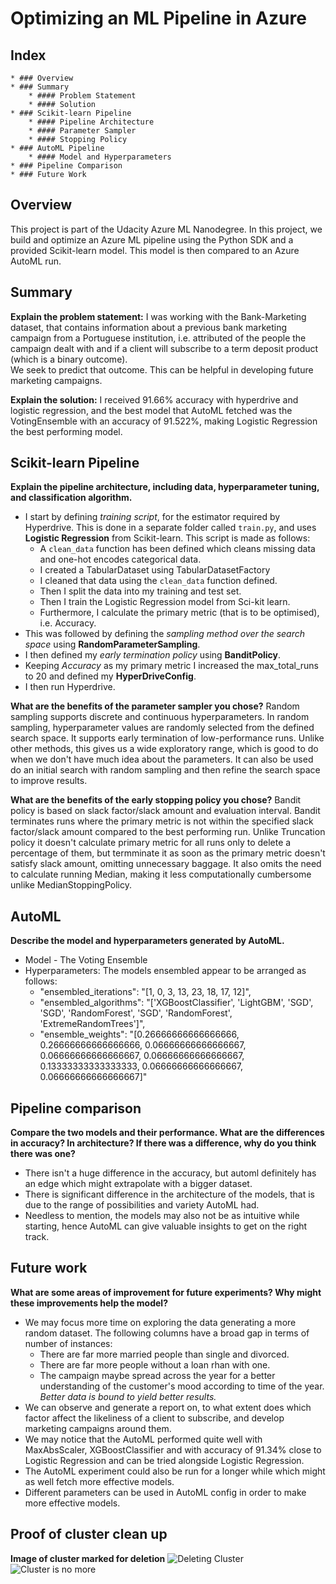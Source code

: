 # Optimizing an ML Pipeline in Azure

## Index
    * ### Overview
    * ### Summary
        * #### Problem Statement
        * #### Solution 
    * ### Scikit-learn Pipeline
        * #### Pipeline Architecture
        * #### Parameter Sampler
        * #### Stopping Policy
    * ### AutoML Pipeline
        * #### Model and Hyperparameters
    * ### Pipeline Comparison
    * ### Future Work

## Overview
This project is part of the Udacity Azure ML Nanodegree.
In this project, we build and optimize an Azure ML pipeline using the Python SDK and a provided Scikit-learn model.
This model is then compared to an Azure AutoML run.

## Summary
**Explain the problem statement:**
I was working with the Bank-Marketing dataset, that contains information about a previous bank marketing campaign from a Portuguese institution, i.e. attributed of the people the campaign dealt with and if a client will subscribe to a term deposit product (which is a binary outcome). <br/>
We seek to predict that outcome. This can be helpful in developing future marketing campaigns.

**Explain the solution:**
I received 91.66% accuracy with hyperdrive and logistic regression, and the best model that AutoML fetched was the 
VotingEnsemble with an accuracy of 91.522%, making Logistic Regression the best performing model. 

## Scikit-learn Pipeline
**Explain the pipeline architecture, including data, hyperparameter tuning, and classification algorithm.**

* I start by defining *training script*, for the estimator required by Hyperdrive. This is done in a separate folder called `train.py`, and uses **Logistic Regression** from Scikit-learn. This script is made as follows:
    * A `clean_data` function has been defined which cleans missing data and one-hot encodes categorical data.
    * I created a TabularDataset using TabularDatasetFactory
    * I cleaned that data using the `clean_data` function defined.
    * Then I split the data into my training and test set.
    * Then I train the Logistic Regression model from Sci-kit learn.
    * Furthermore, I calculate the primary metric (that is to be optimised), i.e. Accuracy.
* This was followed by defining the *sampling method over the search space* using **RandomParameterSampling**.
* I then defined my *early termination policy* using **BanditPolicy**.
* Keeping *Accuracy* as my primary metric I increased the max_total_runs to 20 and defined my **HyperDriveConfig**.
* I then run Hyperdrive.

**What are the benefits of the parameter sampler you chose?**
Random sampling supports discrete and continuous hyperparameters. In random sampling, hyperparameter values are randomly selected from the defined search space. It supports early termination of low-performance runs. Unlike other methods, this gives us a wide exploratory range, which is good to do when we don't have much idea about the parameters. It can also be used do an initial search with random sampling and then refine the search space to improve results.


**What are the benefits of the early stopping policy you chose?**
Bandit policy is based on slack factor/slack amount and evaluation interval. Bandit terminates runs where the primary metric is not within the specified slack factor/slack amount compared to the best performing run.
Unlike Truncation policy it doesn't calculate primary metric for all runs only to delete a percentage of them, but termminate it as soon as the primary metric doesn't satisfy slack amount, omitting unnecessary baggage.
It also omits the need to calculate running Median, making it less computationally cumbersome unlike MedianStoppingPolicy.

## AutoML
**Describe the model and hyperparameters generated by AutoML.**
* Model - The Voting Ensemble
* Hyperparameters: The models ensembled appear to be arranged as follows:
    * "ensembled_iterations": "[1, 0, 3, 13, 23, 18, 17, 12]",
    * "ensembled_algorithms": "['XGBoostClassifier', 'LightGBM', 'SGD', 'SGD', 'RandomForest', 'SGD', 'RandomForest', 'ExtremeRandomTrees']",
    * "ensemble_weights": "[0.26666666666666666, 0.26666666666666666, 0.06666666666666667, 0.06666666666666667, 0.06666666666666667, 0.13333333333333333, 0.06666666666666667, 0.06666666666666667]"
        

## Pipeline comparison
**Compare the two models and their performance. What are the differences in accuracy? In architecture? If there was a difference, why do you think there was one?**
* There isn't a huge difference in the accuracy, but automl definitely has an edge which might extrapolate with a bigger dataset.
* There is significant difference in the architecture of the models, that is due to the range of possibilities and variety AutoML had. 
* Needless to mention, the models may also not be as intuitive while starting, hence AutoML can give valuable insights to get on the right track.

## Future work
**What are some areas of improvement for future experiments? Why might these improvements help the model?**
* We may focus more time on exploring the data generating a more random dataset. The following columns have a broad gap in terms of number of instances:
    * There are far more married people than single and divorced.
    * There are far more people without a loan rhan with one.
    * The campaign maybe spread across the year for a better understanding of the customer's mood according to time of the year.
*Better data is bound to yield better results.*
* We can observe and generate a report on, to what extent does which factor affect the likeliness of a client to subscribe, and develop marketing campaigns around them.
* We may notice that the AutoML performed quite well with MaxAbsScaler, XGBoostClassifier and with accuracy of 91.34% close to Logistic Regression and can be tried alongside Logistic Regression.
* The AutoML experiment could also be run for a longer while which might as well fetch more effective models.
* Different parameters can be used in AutoML config in order to make more effective models.

## Proof of cluster clean up
**Image of cluster marked for deletion**
<img src="Optimising-an-ml-pipeline-in-azure/Screen Shot 2020-11-12 at 3.03.30 AM.png" alt="Deleting Cluster"/>
<img src="Optimising-an-ml-pipeline-in-azure/Screen Shot 2020-11-12 at 3.44.00 AM.png" alt="Cluster is no more"/>
